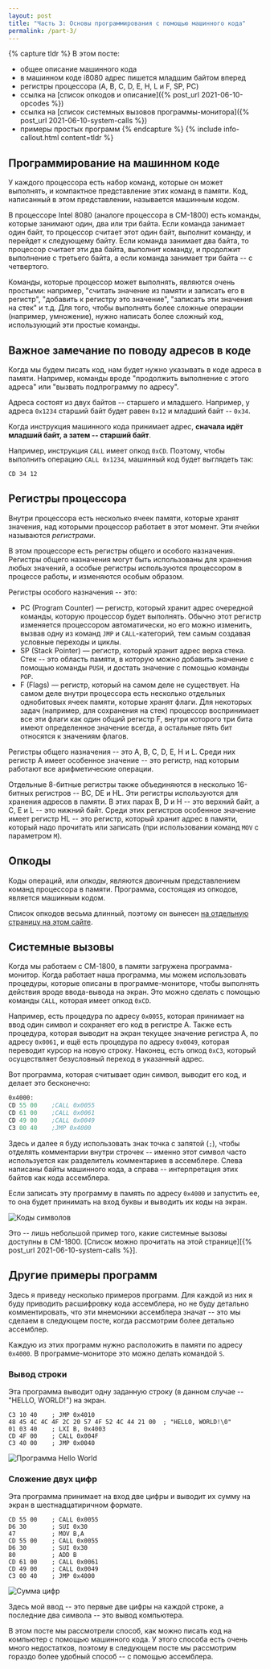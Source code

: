 ```yaml
---
layout: post
title: "Часть 3: Основы программирования с помощью машинного кода"
permalink: /part-3/
---
```


{% capture tldr %}
В этом посте:

- общее описание машинного кода
- в машинном коде i8080 адрес пишется младшим байтом вперед
- регистры процессора (A, B, C, D, E, H, L и F, SP, PC)
- ссылка на [список опкодов и описание]({% post_url 2021-06-10-opcodes %})
- ссылка на [список системных вызовов программы-монитора]({% post_url 2021-06-10-system-calls %})
- примеры простых программ
{% endcapture %}
{% include info-callout.html content=tldr %}

## Программирование на машинном коде

У каждого процессора есть набор команд, которые он может выполнять, и компактное представление этих команд в памяти.
Код, написанный в этом представлении, называется машинным кодом.

В процессоре Intel 8080 (аналоге процессора в СМ-1800) есть команды, которые занимают один, два или три байта.
Если команда занимает один байт, то процессор считает этот один байт, выполнит команду, и перейдет к следующему байту.
Если команда занимает два байта, то процессор считает эти два байта, выполнит команду, и продолжит выполнение с третьего байта, а если команда занимает три байта -- с четвертого.

Команды, которые процессор может выполнять, являются очень простыми: например, "считать значение из памяти и записать его в регистр", "добавить к регистру это значение", "записать эти значения на стек" и т.д.
Для того, чтобы выполнять более сложные операции (например, умножение), нужно написать более сложный код, использующий эти простые команды.

## Важное замечание по поводу адресов в коде

Когда мы будем писать код, нам будет нужно указывать в коде адреса в памяти.
Например, команды вроде "продолжить выполнение с этого адреса" или "вызвать подпрограмму по адресу".

Адреса состоят из двух байтов -- старшего и младшего.
Например, у адреса `0x1234` старший байт будет равен `0x12` и младший байт -- `0x34`.

Когда инструкция машинного кода принимает адрес, **сначала идёт младший байт, а затем -- старший байт**.

Например, инструкция `CALL` имеет опкод `0xCD`.
Поэтому, чтобы выполнить операцию `CALL 0x1234`, машинный код будет выглядеть так:

```
CD 34 12
```

## Регистры процессора

Внутри процессора есть несколько ячеек памяти, которые хранят значения, над которыми процессор работает в этот момент.
Эти ячейки называются *регистрами*.

В этом процессоре есть регистры общего и особого назначения.
Регистры общего назначения могут быть использованы для хранения любых значений, а особые регистры используются процессором в процессе работы, и изменяются особым образом.

Регистры особого назначения -- это:

- PC (Program Counter) — регистр, который хранит адрес очередной команды, которую процессор будет выполнять. Обычно этот регистр изменяется процессором автоматически, но его можно изменить, вызвав одну из команд `JMP` и `CALL`-категорий, тем самым создавая условные переходы и циклы.
- SP (Stack Pointer) — регистр, который хранит адрес верха стека. Стек -- это область памяти, в которую можно добавить значение с помощью команды `PUSH`, и достать значение с помощью команды `POP`.
- F (Flags) — регистр, который на самом деле не существует. На самом деле внутри процессора есть несколько отдельных однобитовых ячеек памяти, которые хранят флаги. Для некоторых задач (например, для сохранения на стек) процессор воспринимает все эти флаги как один общий регистр F, внутри которого три бита имеют определенное значение всегда, а остальные пять бит относятся к значениям флагов.

Регистры общего назначения -- это A, B, C, D, E, H и L.
Среди них регистр A имеет особенное значение -- это регистр, над которым работают все арифметические операции.

Отдельные 8-битные регистры также объединяются в несколько 16-битных регистров -- BC, DE и HL.
Эти регистры используются для хранения адресов в памяти.
В этих парах B, D и H -- это верхний байт, а C, E и L -- это нижний байт.
Среди этих регистров особенное значение имеет регистр HL -- это регистр, который хранит адрес в памяти, который надо прочитать или записать (при использовании команд `MOV` с параметром `M`).

## Опкоды

Коды операций, или *опкоды*, являются двоичным представлением команд процессора в памяти.
Программа, состоящая из опкодов, является машинным кодом.

Список опкодов весьма длинный, поэтому он вынесен [на отдельную страницу на этом сайте](/opcodes).

## Системные вызовы

Когда мы работаем с СМ-1800, в памяти загружена программа-монитор.
Когда работает наша программа, мы можем использовать процедуры, которые описаны в программе-мониторе, чтобы выполнять действия вроде ввода-вывода на экран.
Это можно сделать с помощью команды `CALL`, которая имеет опкод `0xCD`.

Например, есть процедура по адресу `0x0055`, которая принимает на ввод один символ и сохраняет его код в регистре A.
Также есть процедура, которая выводит на экран текущее значение регистра A, по адресу `0x0061`,
и ещё есть процедура по адресу `0x0049`, которая переводит курсор на новую строку.
Наконец, есть опкод `0xC3`, который осуществляет безусловный переход в указанный адрес.

Вот программа, которая считывает один символ, выводит его код, и делает это бесконечно:

```asm
0x4000:
CD 55 00    ;CALL 0x0055
CD 61 00    ;CALL 0x0061
CD 49 00    ;CALL 0x0049
C3 00 40    ;JMP 0x4000
```

Здесь и далее я буду использовать знак точка с запятой (`;`), чтобы отделять комментарии внутри строчек -- именно этот символ часто используется как разделитель комментариев в ассемблере.
Слева написаны байты машинного кода, а справа -- интерпретация этих байтов как кода ассемблера.

Если записать эту программу в память по адресу `0x4000` и запустить ее, то она будет принимать на вход буквы и выводить их коды на экран.

![Коды символов](/images/emuscr/simple-print-charcode.png)

Это -- лишь небольшой пример того, какие системные вызовы доступны в СМ-1800. [Список можно прочитать на этой странице][{% post_url 2021-06-10-system-calls %}].

## Другие примеры программ

Здесь я приведу несколько примеров программ.
Для каждой из них я буду приводить расшифровку кода ассемблера, но не буду детально комментировать, что эти мнемоники ассемблера значат -- это мы сделаем в следующем посте, когда рассмотрим более детально ассемблер.

Каждую из этих программ нужно расположить в памяти по адресу `0x4000`. В программе-мониторе это можно делать командой `S`.

### Вывод строки

Эта программа выводит одну заданную строку (в данном случае -- "HELLO, WORLD!") на экран.

```
C3 10 40    ; JMP 0x4010
48 45 4C 4C 4F 2C 20 57 4F 52 4C 44 21 00  ; "HELLO, WORLD!\0"
01 03 40    ; LXI B, 0x4003
CD 4F 00    ; CALL 0x004F
C3 40 00    ; JMP 0x0040
```

![Программа Hello World](/images/emuscr/simple-hello-world.png)

### Сложение двух цифр

Эта программа принимает на вход две цифры и выводит их сумму на экран в шестнадцатиричном формате.

```
CD 55 00    ; CALL 0x0055
D6 30       ; SUI 0x30
47          ; MOV B,A
CD 55 00    ; CALL 0x0055
D6 30       ; SUI 0x30
80          ; ADD B
CD 61 00    ; CALL 0x0061
CD 49 00    ; CALL 0x0049
C3 00 40    ; JMP 0x4000
```

![Сумма цифр](/images/emuscr/simple-sum-digits.png)

Здесь мой ввод -- это первые две цифры на каждой строке, а последние два символа -- это вывод компьютера.



В этом посте мы рассмотрели способ, как можно писать код на компьютер с помощью машинного кода.
У этого способа есть очень много недостатков, поэтому в следующем посте мы рассмотрим гораздо более удобный способ -- с помощью ассемблера.